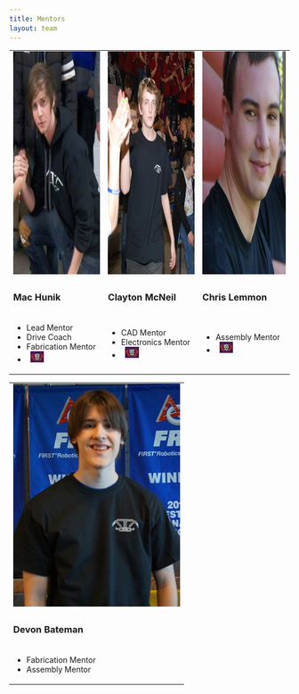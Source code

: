 ```yaml
---
title: Mentors
layout: team
---
```


<table>
    <tr>
        <td>
            <img style="height:400px;width:300px;" src="/members/machunik.png" alt="Mac Hunik" class="img-rounded">
        </td>
        <td>
            <img style="height:400px;width:300px;" src="/members/clayton-mcneil.jpg" alt="Clayton McNeil" class="img-rounded">
        </td>
        <td>
            <img style="height:400px;width:300px;" src="/members/chris-lemmon.png" alt="Chris Lemmon" class="img-rounded">
        </td>
    </tr>
    <tr>
        <td>
            <h3>Mac Hunik</h3>
        </td>
        <td>
            <h3>Clayton McNeil</h3>
        </td>
        <td>
            <h3>Chris Lemmon</h3>
        </td>
    </tr>
    <tr>
        <td>
            <ul class="list-unstyled">
                <li>Lead Mentor
                <li>Drive Coach
                <li>Fabrication Mentor
                <li><a href="http://www.chiefdelphi.com/forums/member.php?u=65077"><img src="/img/CDlogo.png" title="Chief Delphi" height="20px"></a>
            </ul>
        </td>
        <td>
            <ul class="list-unstyled">
  				<li>CAD Mentor
                <li>Electronics Mentor
                <li><a href="http://www.chiefdelphi.com/forums/member.php?u=66794"><img src="/img/CDlogo.png" title="Chief Delphi" height="20px"></a>
            </ul>
        </td>
        <td>
            <ul class="list-unstyled">
                <li>Assembly Mentor
                <li><a href="http://www.chiefdelphi.com/forums/member.php?u=59215"><img src="/img/CDlogo.png" title="Chief Delphi" height="20px"></a>
            </ul>
        </td>
    </tr>
</table>

<table>
    <tr>
        <td>
            <img style="height:400px;width:300px;" src="/members/devonbateman.png" alt="Devon Bateman" class="img-rounded">
        </td>
    </tr>
    <tr>
        <td>
            <h3>Devon Bateman</h3>
        </td>
    </tr>
    <tr>
        <td>
            <ul class="list-unstyled">
                <li>Fabrication Mentor
                <li>Assembly Mentor
            </ul>
        </td>
    </tr>
</table>